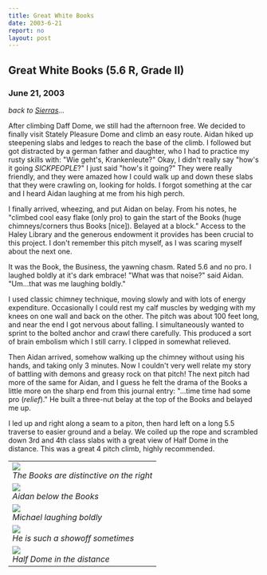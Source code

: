 ```yaml
---
title: Great White Books
date: 2003-6-21
report: no
layout: post
---
```


<h2>Great White Books (5.6 R, Grade II)</h2>
<h3>June 21, 2003</h3>

_back to [Sierras](cali.html)..._

After climbing Daff Dome, we still had the afternoon free.
We decided to finally visit Stately Pleasure Dome and climb an easy route.
Aidan hiked up steepening slabs and ledges to reach the base of
the climb. I followed but got distracted by a german father and daughter,
who I had to practice my rusty skills with: "Wie geht's, Krankenleute?"
Okay, I didn't really say "how's it going <i>SICKPEOPLE</i>?" I just said
"how's it going?" They were really friendly, and they were amazed how
I could walk up and down these slabs that they were crawling on, looking
for holds. I forgot something at the car and I heard Aidan laughing at
me from his high perch. 


I finally arrived, wheezing, and put Aidan on belay. From his notes, he 
"climbed cool easy flake (only pro) to gain the start of the Books
(huge chimneys/corners thus Books [nice]). Belayed at a block."
Access to the Haley Library and the generous endowment it provides has been
crucial to this project. I don't remember this pitch myself, as I was
scaring myself about the next one.



It was the Book, the Business, the yawning chasm. Rated 5.6 and no pro.
I laughed boldly at it's dark embrace! "What was that noise?" said Aidan.
"Um...that was me laughing boldly."


I used classic chimney technique, moving slowly and with lots of energy
expenditure. Occasionally I could rest my calf muscles by wedging with
my knees on one wall and back on the other. The pitch was about 100
feet long, and near the end I got nervous about falling. I simultaneously
wanted to sprint to the bolted anchor and crawl there carefully.
This produced a sort of brain embolism which I still carry.
I clipped in somewhat relieved.



Then Aidan arrived, somehow walking up the chimney without using his
hands, and taking only 3 minutes. Now I couldn't very well relate
my story of battling with demons and greasy rock on that pitch!
The next pitch had more of the same for Aidan, and I guess he felt
the drama of the Books a little more on the sharp end from this
journal entry: "...time time had some pro (<i>relief</i>)."
He built a three-nut belay at the top of the Books and belayed me up.


I led up and right along a seam to a piton, then hard left on a long
5.5 traverse to easier ground and a belay. We coiled up the rope and
scrambled down 3rd and 4th class slabs with a great view of Half
Dome in the distance. This was a great 4 pitch climb, highly recommended.




</td>

<td width="30%" valign=top>
<table>
<tr><td>
<a href="images/articles/trips/2003/statelypdat.jpg"><img src="images/articles/trips/2003/statelypdat.jpg"></a><br>
<i>The Books are distinctive on the right</i>
</td></tr>
<tr><td>
<a href="images/articles/trips/2003/enterbook.jpg"><img src="images/articles/trips/2003/enterbook.jpg"></a><br>
<i>Aidan below the Books</i>
</td></tr>
<tr><td>
<a href="images/articles/trips/2003/inthebook.jpg"><img src="images/articles/trips/2003/inthebook.jpg"></a><br>
<i>Michael laughing boldly</i>
</td></tr>
<tr><td>
<a href="images/articles/trips/2003/nohandstem.jpg"><img src="images/articles/trips/2003/nohandstem.jpg"></a><br>
<i>He is such a showoff sometimes</i>
</td></tr>
<tr><td>
<a href="images/articles/trips/2003/halfnhighwy.jpg"><img src="images/articles/trips/2003/halfnhighwy.jpg"></a><br>
<i>Half Dome in the distance</i>
